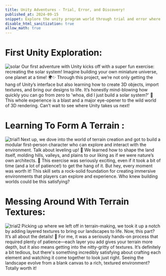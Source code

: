 ```yaml
---
title: Unity Adventures - Trial, Error, and Discovery!
published_at: 2024-09-15
snippet: Explore the unity program world through trial and error where every misstep leads to fresh discoveries and creative wins!
disable_html_sanitization: true
allow_math: true
---
```


# First Unity Exploration:
![solar](Solar1.png)
Our first adventure with Unity kicks off with a super fun exercise: recreating the solar system! Imagine building your own miniature universe, one planet at a time! 🌍✨ Through this project, we’re not only getting the hang of Unity’s interface but also learning how to create 3D objects, import textures, and bring our designs to life. It’s honestly mind-blowing how quickly you can go from zero to 'whoa, did I just build a solar system?' 🌌 This whole experience is a blast and a major eye-opener to the wild world of 3D rendering. Can’t wait to see where Unity takes us next!

# Learning To Form A Terrain :
![trial1](Unity1.png)
Next up, we dove into the world of terrain creation and got to build a modular first-person character who can explore and interact with the environment. Talk about leveling up! 🌄 We learned how to shape the land itself, molding hills, valleys, and plains to our liking as if we were nature’s own architects. 🌋 This exercise was seriously exciting, even if it took a bit of time (and a lot of patience!) to get the hang of it. But hey, every moment was worth it! This skill sets a rock-solid foundation for creating immersive environments that players can explore and experience. Who knew building worlds could be this satisfying?

# Messing Around With Terrain Textures:
![trial2](Unity2.png)
Picking up where we left off in terrain-making, we took it up a notch by adding layered textures to bring our landscapes to life. Now, this part? It’s all about the details! 🌱 For me, it was a seriously hands-on process that required plenty of patience—each layer you add gives your terrain more depth, but it also means getting into the nitty-gritty of textures. It’s definitely a bit tedious, but there's something incredibly satisfying about crafting each element and watching it come together to look just right. Seeing the landscape evolve from a blank canvas to a rich, textured environment? Totally worth it!